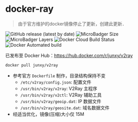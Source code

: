 # docker-ray

> 由于官方维护的docker镜像停止了更新，创建此更新．

![GitHub release (latest by date)](https://img.shields.io/github/v/release/junxy/docker-ray)
![MicroBadger Size](https://img.shields.io/microbadger/image-size/junxy/v2ray)
![MicroBadger Layers](https://img.shields.io/microbadger/layers/junxy/v2ray)
![Docker Cloud Build Status](https://img.shields.io/docker/cloud/build/junxy/v2ray)
![Docker Automated build](https://img.shields.io/docker/cloud/automated/junxy/v2ray)

已发布至 Docker Hub：https://hub.docker.com/r/junxy/v2ray

```bash
docker pull junxy/v2ray
```

- 参考官方 `Dockerfile` 制作，目录结构保持不变
    - `/etc/v2ray/config.json`: 配置文件
    - `/usr/bin/v2ray/v2ray`: V2Ray 主程序
    - `/usr/bin/v2ray/v2ctl`: V2Ray 辅助工具
    - `/usr/bin/v2ray/geoip.dat`: IP 数据文件
    - `/usr/bin/v2ray/geosite.dat`: 域名数据文件
- 经适当优化，镜像(压缩)大小仅 15M 
